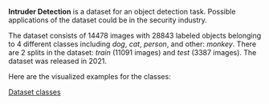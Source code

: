 **Intruder Detection** is a dataset for an object detection task. Possible applications of the dataset could be in the security industry. 

The dataset consists of 14478 images with 28843 labeled objects belonging to 4 different classes including *dog*, *cat*, *person*, and other: *monkey*. There are 2 splits in the dataset: *train* (11091 images) and *test* (3387 images). The dataset was released in 2021.

Here are the visualized examples for the classes:

[Dataset classes](https://github.com/dataset-ninja/intruder-detection/raw/main/visualizations/classes_preview.webm)

